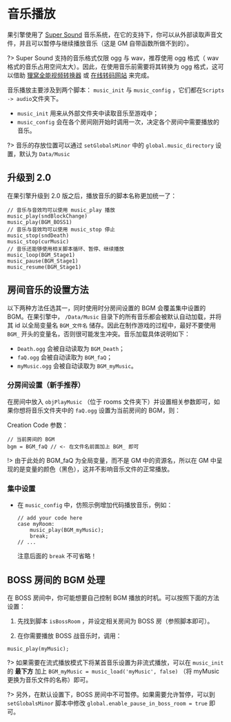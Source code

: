 # 音乐播放

果引擎使用了 [Super Sound](http://gmc.yoyogames.com/index.php?showtopic=120034) 音乐系统，在它的支持下，你可以从外部读取声音文件，并且可以暂停与继续播放音乐（这是 GM 自带函数所做不到的）。

?> Super Sound 支持的音乐格式仅限 ogg 与 wav，推荐使用 ogg 格式（ wav 格式的音乐占用空间太大）。因此，在使用音乐前需要将其转换为 ogg 格式，这可以借助 [狸窝全能视频转换器](http://www.leawo.cn) 或 [在线转码网站](https://convertio.co/zh/) 来完成。

音乐播放主要涉及到两个脚本： `music_init` 与 `music_config` ，它们都在`Scripts -> audio`文件夹下。

- `music_init` 用来从外部文件夹中读取音乐至游戏中；
- `music_config` 会在各个房间刚开始时调用一次，决定各个房间中需要播放的音乐。

?> 音乐的存放位置可以通过 `setGlobalsMinor` 中的 `global.music_directory` 设置，默认为 `Data/Music`

## 升级到 2.0

在果引擎升级到 2.0 版之后，播放音乐的脚本名称更加统一了：

```gml
// 音乐与音效均可以使用 music_play 播放
music_play(sndBlockChange)
music_play(BGM_BOSS1)
// 音乐与音效均可以使用 music_stop 停止
music_stop(sndDeath)
music_stop(curMusic)
// 音乐还能够使用相关脚本循环、暂停、继续播放
music_loop(BGM_Stage1)
music_pause(BGM_Stage1)
music_resume(BGM_Stage1)
```

## 房间音乐的设置方法

以下两种方法任选其一，同时使用时分房间设置的 BGM 会覆盖集中设置的 BGM。在果引擎中， `/Data/Music` 目录下的所有音乐都会被默认自动加载，并将其 id 以全局变量名 `BGM_文件名` 储存。因此在制作游戏的过程中，最好不要使用 `BGM_` 开头的变量名，否则很可能发生冲突。音乐加载具体说明如下：

- `Death.ogg` 会被自动读取为 `BGM_Death`；
- `faQ.ogg` 会被自动读取为 `BGM_faQ`；
- `myMusic.ogg` 会被自动读取为 `BGM_myMusic`。

### 分房间设置（新手推荐）

在房间中放入 `objPlayMusic` （位于 rooms 文件夹下）并设置相关参数即可，如果你想将音乐文件夹中的 `faQ.ogg` 设置为当前房间的 BGM，则：

Creation Code 参数：

```gml
// 当前房间的 BGM
bgm = BGM_faQ // <- 在文件名前面加上 BGM_ 即可
```

!> 由于此处的 BGM_faQ 为全局变量，而不是 GM 中的资源名，所以在 GM 中呈现的是变量的颜色（黑色），这并不影响音乐文件的正常播放。

### 集中设置

- 在 `music_config` 中，仿照示例增加代码播放音乐，例如：

  ```gml
  // add your code here
  case myRoom:
      music_play(BGM_myMusic);
      break;
  // ...
  ```

  注意后面的 `break` 不可省略！

## BOSS 房间的 BGM 处理

在 BOSS 房间中，你可能想要自己控制 BGM 播放的时机。可以按照下面的方法设置：

1.  先找到脚本 `isBossRoom` ，并设定相关房间为 BOSS 房（参照脚本即可）。

2.  在你需要播放 BOSS 战音乐时，调用：

```gml
music_play(myMusic);
```

?> 如果需要在流式播放模式下将某首音乐设置为非流式播放，可以在 `music_init` 的 **最下方** 加上 `BGM_myMusic = music_load('myMusic', false)` （将 myMusic 更换为音乐文件的名称）即可。

?> 另外，在默认设置下，BOSS 房间中不可暂停。如果需要允许暂停，可以到 `setGlobalsMinor` 脚本中修改 `global.enable_pause_in_boss_room = true` 即可。
